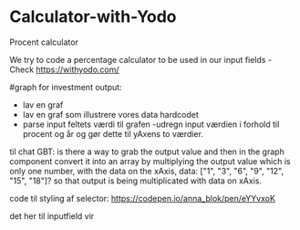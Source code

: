# Calculator-with-Yodo

Procent calculator

We try to code a percentage calculator to be used in our input fields - Check https://withyodo.com/

#graph for investment output:

- lav en graf
- lav en graf som illustrere vores data hardcodet
- parse input feltets værdi til grafen
-udregn input værdien i forhold til procent og år og gør dette til yAxens to værdier.

til chat GBT:
is there a way to grab the output value and then in the graph component convert it into an array by multiplying the output value which is only one number, with the data on the xAxis, data: ["1", "3", "6", "9", "12", "15", "18"]? so that output is being multiplicated with data on xAxis.

code til styling af selector: https://codepen.io/anna_blok/pen/eYYvxoK


det her til inputfield vir
